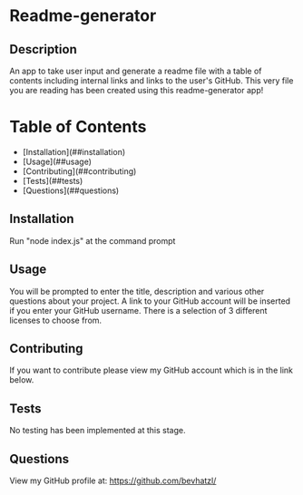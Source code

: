 # Readme-generator

## Description
An app to take user input and generate a readme file with a table of contents including internal links and links to the user's GitHub. This very file you are reading has been created using this readme-generator app!
# Table of Contents
<ul>
<li> [Installation](##installation)</li>
<li> [Usage](##usage)</li>
<li> [Contributing](##contributing)</li>
<li> [Tests](##tests)</li>
<li> [Questions](##questions)</li>
</ul>
               
## Installation
Run "node index.js" at the command prompt
## Usage
You will be prompted to enter the title, description and various other questions about your project. A link to your GitHub account will be inserted if you enter your GitHub username. There is a selection of 3 different licenses to choose from.
## Contributing
If you want to contribute please view my GitHub account which is in the link below.
## Tests
No testing has been implemented at this stage.
## Questions
View my GitHub profile at: <a href="https://github.com/bevhatzl">https://github.com/bevhatzl/</a>